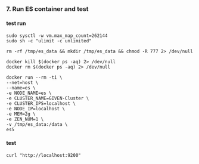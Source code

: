 ### 7. Run ES container and test

#### test run
```shell
sudo sysctl -w vm.max_map_count=262144
sudo sh -c "ulimit -c unlimited"

rm -rf /tmp/es_data && mkdir /tmp/es_data && chmod -R 777 2> /dev/null
```

```
docker kill $(docker ps -aq) 2> /dev/null
docker rm $(docker ps -aq) 2> /dev/null

docker run --rm -ti \
--net=host \
--name=es \
-e NODE_NAME=es \
-e CLUSTER_NAME=GIVEN-Cluster \
-e CLUSTER_IPS=localhost \
-e NODE_IP=localhost \
-e MEM=2g \
-e ZEN_NUM=1 \
-v /tmp/es_data:/data \
es5
```

#### test
```shell
curl "http://localhost:9200"
```

